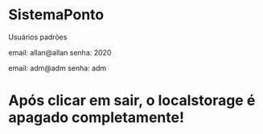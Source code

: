 # SistemaPonto

Usuários padrões

email: allan@allan
senha: 2020

email: adm@adm
senha: adm

# Após clicar em sair, o localstorage é apagado completamente!
